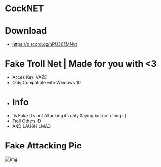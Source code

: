 # CockNET
# Download
- https://discord.gg/hPU36ZMNvt
# Fake Troll Net | Made for you with <3
- Acces Key: VAZE
- Only Compatible with Windows 10
- # Info
- Its Fake (Its not Attacking its only Saying but not doing it)
- Troll Others :D
- AND LAUGH LMAO
# Fake Attacking Pic
![img](https://cdn.upload.systems/uploads/bmozwhhL.png)
